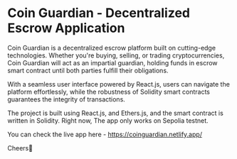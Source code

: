 # Coin Guardian - Decentralized Escrow Application

Coin Guardian is a decentralized escrow platform built on cutting-edge technologies. Whether you're buying, selling, or trading cryptocurrencies, Coin Guardian will act as an impartial guardian, holding funds in escrow smart contract until both parties fulfill their obligations.

With a seamless user interface powered by React.js, users can navigate the platform effortlessly, while the robustness of Solidity smart contracts guarantees the integrity of transactions.

The project is built using React.js, and Ethers.js, and the smart contract is written in Solidity. Right now, The app only works on Sepolia testnet.

You can check the live app here - https://coinguardian.netlify.app/

Cheers🍻
